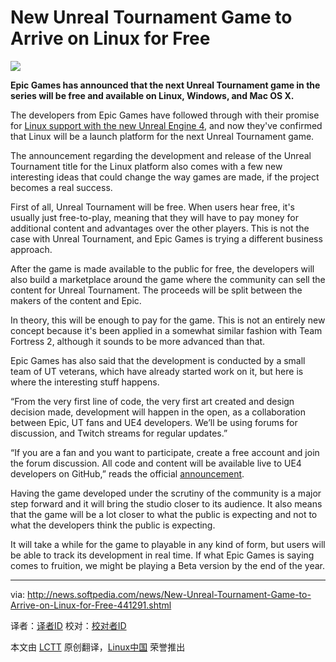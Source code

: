 New Unreal Tournament Game to Arrive on Linux for Free
================================================================================
![](http://i1-news.softpedia-static.com/images/news2/New-Unreal-Tournament-Game-to-Arrive-on-Linux-for-Free-441291-3.jpg)

**Epic Games has announced that the next Unreal Tournament game in the series will be free and available on Linux, Windows, and Mac OS X.**

The developers from Epic Games have followed through with their promise for [Linux support with the new Unreal Engine 4][1], and now they've confirmed that Linux will be a launch platform for the next Unreal Tournament game.

The announcement regarding the development and release of the Unreal Tournament title for the Linux platform also comes with a few new interesting ideas that could change the way games are made, if the project becomes a real success.

First of all, Unreal Tournament will be free. When users hear free, it's usually just free-to-play, meaning that they will have to pay money for additional content and advantages over the other players. This is not the case with Unreal Tournament, and Epic Games is trying a different business approach.

After the game is made available to the public for free, the developers will also build a marketplace around the game where the community can sell the content for Unreal Tournament. The proceeds will be split between the makers of the content and Epic.

In theory, this will be enough to pay for the game. This is not an entirely new concept because it's been applied in a somewhat similar fashion with Team Fortress 2, although it sounds to be more advanced than that.

Epic Games has also said that the development is conducted by a small team of UT veterans, which have already started work on it, but here is where the interesting stuff happens.

“From the very first line of code, the very first art created and design decision made, development will happen in the open, as a collaboration between Epic, UT fans and UE4 developers. We’ll be using forums for discussion, and Twitch streams for regular updates.”

“If you are a fan and you want to participate, create a free account and join the forum discussion. All code and content will be available live to UE4 developers on GitHub,” reads the official [announcement][2].

Having the game developed under the scrutiny of the community is a major step forward and it will bring the studio closer to its audience. It also means that the game will be a lot closer to what the public is expecting and not to what the developers think the public is expecting.

It will take a while for the game to playable in any kind of form, but users will be able to track its development in real time. If what Epic Games is saying comes to fruition, we might be playing a Beta version by the end of the year.

--------------------------------------------------------------------------------

via: http://news.softpedia.com/news/New-Unreal-Tournament-Game-to-Arrive-on-Linux-for-Free-441291.shtml

译者：[译者ID](https://github.com/译者ID) 校对：[校对者ID](https://github.com/校对者ID)

本文由 [LCTT](https://github.com/LCTT/TranslateProject) 原创翻译，[Linux中国](http://linux.cn/) 荣誉推出

[1]:http://news.softpedia.com/news/Unreal-Engine-4-1-Support-for-Linux-Might-Spark-the-End-of-Windows-Gaming-Domination-439373.shtml
[2]:https://wiki.unrealengine.com/Unreal_Tournament